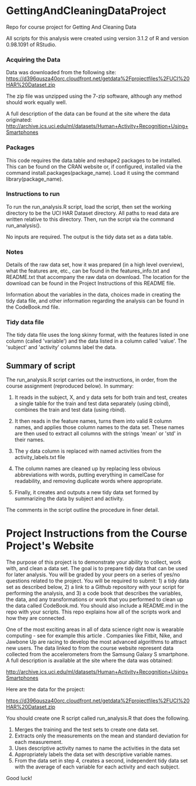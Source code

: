 # GettingAndCleaningDataProject
Repo for course project for Getting And Cleaning Data

All scripts for this analysis were created using version 3.1.2 of R and version 0.98.1091 of RStudio.

### Acquiring the Data
Data was downloaded from the following site: https://d396qusza40orc.cloudfront.net/getdata%2Fprojectfiles%2FUCI%20HAR%20Dataset.zip

The zip file was unzipped using the 7-zip software, although any method should work equally well. 

A full description of the data can be found at the site where the data originated:
http://archive.ics.uci.edu/ml/datasets/Human+Activity+Recognition+Using+Smartphones  

### Packages
This code requires the data.table and reshape2 packages to be installed. This can be found on the CRAN website or, if configured, installed via the command install.packages(package_name). Load it using the command library(package_name).

### Instructions to run
To run the run_analysis.R script, load the script, then set the working directory to be the UCI HAR Dataset directory. All paths to read data are written relative to this directory. Then, run the script via the command run_analysis().

No inputs are required. The output is the tidy data set as a data table.

### Notes
Details of the raw data set, how it was prepared (in a high level overview), what the features are, etc., can be found in the features_info.txt and README.txt that accompany the raw data on download. The location for the download can be found in the Project Instructions of this README file.

Information about the variables in the data, choices made in creating the tidy data file, and other information regarding the analysis can be found in the CodeBook.md file.

### Tidy data file
The tidy data file uses the long skinny format, with the features listed in one column (called 'variable') and the data listed in a column called 'value'. The 'subject' and 'activity' columns label the data.

## Summary of script
The run_analysis.R script carries out the instructions, in order, from the course assignment (reproduced below). In summary:

1. It reads in the subject, X, and y data sets for both train and test, creates a single table for the train and test data separately (using cbind), combines the train and test data (using rbind). 

2. It then reads in the feature names, turns them into valid R column names, and applies those column names to the data set. These names are then used to extract all columns with the strings 'mean' or 'std' in their names.

3. The y data column is replaced with named activities from the activity_labels.txt file

4. The column names are cleaned up by replacing less obvious abbreviations with words, putting everything in camelCase for readability, and removing duplicate words where appropriate.

5. Finally, it creates and outputs a new tidy data set formed by summarizing the data by subject and activity.

The comments in the script outline the procedure in finer detail.

Project Instructions from the Course Project's Website
================

The purpose of this project is to demonstrate your ability to collect, work with, and clean a data set. The goal is to prepare tidy data that can be used for later analysis. You will be graded by your peers on a series of yes/no questions related to the project. You will be required to submit: 1) a tidy data set as described below, 2) a link to a Github repository with your script for performing the analysis, and 3) a code book that describes the variables, the data, and any transformations or work that you performed to clean up the data called CodeBook.md. You should also include a README.md in the repo with your scripts. This repo explains how all of the scripts work and how they are connected.  

One of the most exciting areas in all of data science right now is wearable computing - see for example this article . Companies like Fitbit, Nike, and Jawbone Up are racing to develop the most advanced algorithms to attract new users. The data linked to from the course website represent data collected from the accelerometers from the Samsung Galaxy S smartphone. A full description is available at the site where the data was obtained: 

http://archive.ics.uci.edu/ml/datasets/Human+Activity+Recognition+Using+Smartphones 

Here are the data for the project: 

https://d396qusza40orc.cloudfront.net/getdata%2Fprojectfiles%2FUCI%20HAR%20Dataset.zip 

You should create one R script called run_analysis.R that does the following. 
1. Merges the training and the test sets to create one data set.
2. Extracts only the measurements on the mean and standard deviation for each measurement. 
3. Uses descriptive activity names to name the activities in the data set
4. Appropriately labels the data set with descriptive variable names. 
5. From the data set in step 4, creates a second, independent tidy data set with the average of each variable for each activity and each subject.

Good luck!